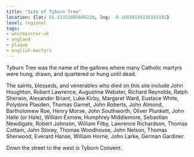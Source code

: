 ```yaml
---
title: "Site of Tyburn Tree"
location: {lat: 51.51332605605228, lng: -0.16038145235162102}
level: regional
tags:
- westminster-uk
- england
- plaque
- english-martyrs
---
```


Tyburn Tree was the name of the gallows where many Catholic martyrs were hung, drawn, and quartered or hung until dead.

The saints, blesseds, and venerables who died on this site include John Houghton, Robert Lawrence, Augustine Webster, Richard Reynolds, Ralph Sherwin, Alexander Briant, Luke Kirby, Margaret Ward, Eustace White, Polydore Plasden, Thomas Garnet, John Roberts, John Almond, Bartholomew Roe, Henry Morse, John Southworth, Oliver Plunkett, John Haile (or Hale), William Exmew, Humphrey Middlemore, Sebastian Newdigate, Robert Johnson, William Filby, Lawrence Richardson, Thomas Cottam, John Storey, Thomas Woodhouse, John Nelson, Thomas Sherwood, Everard Hanse, William Horne, John Larke, German Gardiner.

Down the street to the west is Tyburn Convent.
